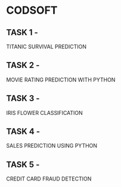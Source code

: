 # CODSOFT

## TASK 1 - 
TITANIC SURVIVAL PREDICTION

## TASK 2 -
MOVIE RATING PREDICTION WITH PYTHON

## TASK 3 - 
IRIS FLOWER CLASSIFICATION

## TASK 4 - 
SALES PREDICTION USING PYTHON

## TASK 5 - 
CREDIT CARD FRAUD DETECTION
